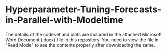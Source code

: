 # Hyperparameter-Tuning-Forecasts-in-Parallel-with-Modeltime

The details of the codeset and plots are included in the attached Microsoft Word Document (.docx) file in this repository. 
You need to view the file in "Read Mode" to see the contents properly after downloading the same.
